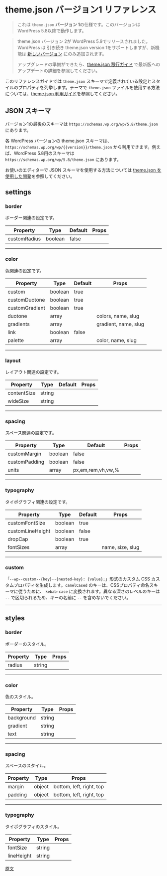 <!-- 
# Theme.json Version 1 Reference
 -->
# theme.json バージョン1 リファレンス

<!-- 
> This is the specification for  **version 1** of `theme.json`. This version works with WordPress 5.8 or later.
 -->
> これは `theme.json` **バージョン 1**の仕様です。このバージョンは WordPress 5.8以降で動作します。

<!-- 
<div class="callout callout-alert">

Theme.json version 2 has been released with WordPress 5.9. WordPress will continue to support theme.json version 1. However new features will only be added to [new versions](/docs/reference-guides/theme-json-reference/theme-json-living.md).

When you are ready to upgrade, see the [theme.json migration guide](/docs/reference-guides/theme-json-reference/theme-json-migrations.md#migrating-from-v1-to-v2) for details on updating to the latest version.

</div>
 -->
> theme.json バージョン 2が WordPress 5.9でリリースされました。WordPress は 引き続き theme.json version 1をサポートしますが、新機能は [新しいバージョン](https://developer.wordpress.org/block-editor/reference-guides/theme-json-reference/theme-json-living/) にのみ追加されます。
> 
> アップグレードの準備ができたら、[theme.json 移行ガイド](https://ja.wordpress.org/team/handbook/block-editor/reference-guides/theme-json-reference/theme-json-migrations/#migrating-from-v1-to-v2) で最新版へのアップデートの詳細を参照してください。

<!-- 
This reference guide lists the settings and style properties defined in the `theme.json` schema. See the [theme.json how to guide](/docs/how-to-guides/themes/global-settings-and-styles.md) for examples and guidance on how to use the `theme.json` file in your theme.
 -->
このリファレンスガイドでは `theme.json` スキーマで定義されている設定とスタイルのプロパティを列挙します。テーマで `theme.json` ファイルを使用する方法については、[theme.json 利用ガイド](https://ja.wordpress.org/team/handbook/block-editor/how-to-guides/themes/global-settings-and-styles/)を参照してください。

<!-- 
## JSON Schema
 -->
## JSON スキーマ

<!-- 
The last schema for version 1 is available at `https://schemas.wp.org/wp/5.8/theme.json`.
 -->
バージョン1の最後のスキーマは `https://schemas.wp.org/wp/5.8/theme.json` にあります。

<!-- 
Theme.json schemas for each WordPress version are available at `https://schemas.wp.org/wp/{{version}}/theme.json`. For example a schema for WordPress 5.8 is available at `https://schemas.wp.org/wp/5.8/theme.json`.
 -->
各 WordPress バージョンの theme.json スキーマは、`https://schemas.wp.org/wp/{{version}}/theme.json` から利用できます。例えば、WordPress 5.8用のスキーマは `https://schemas.wp.org/wp/5.8/theme.json` にあります。

<!-- 
See [Developing with theme.json](/docs/how-to-guides/themes/global-settings-and-styles.md#developing-with-themejson) for how to use the JSON schema in your editor.
 -->
お使いのエディターで JSON スキーマを使用する方法については [theme.json を使用した開発](https://ja.wordpress.org/team/handbook/block-editor/how-to-guides/themes/global-settings-and-styles/)を参照してください。


<!-- 
## Settings
 -->
## settings

### border

<!-- 
Settings related to borders.
 -->
ボーダー関連の設定です。

| Property     | Type    | Default | Props |
| ------------ | ------- | ------- | ----- |
| customRadius | boolean | false   |       |

---

### color
<!-- 
Settings related to colors.
 -->
色関連の設定です。

| Property       | Type    | Default | Props                |
| -------------- | ------- | ------- | -------------------- |
| custom         | boolean | true    |                      |
| customDuotone  | boolean | true    |                      |
| customGradient | boolean | true    |                      |
| duotone        | array   |         | colors, name, slug   |
| gradients      | array   |         | gradient, name, slug |
| link           | boolean | false   |                      |
| palette        | array   |         | color, name, slug    |

---

### layout
<!-- 
Settings related to layout.
 -->
レイアウト関連の設定です。

| Property    | Type   | Default | Props |
| ----------- | ------ | ------- | ----- |
| contentSize | string |         |       |
| wideSize    | string |         |       |

---

### spacing

<!-- 
Settings related to spacing.
 -->
スペース関連の設定です。

| Property      | Type    | Default           | Props |
| ------------- | ------- | ----------------- | ----- |
| customMargin  | boolean | false             |       |
| customPadding | boolean | false             |       |
| units         | array   | px,em,rem,vh,vw,% |       |

---

### typography

<!-- 
Settings related to typography.
 -->
タイポグラフィ関連の設定です。

| Property         | Type    | Default | Props            |
| ---------------- | ------- | ------- | ---------------- |
| customFontSize   | boolean | true    |                  |
| customLineHeight | boolean | false   |                  |
| dropCap          | boolean | true    |                  |
| fontSizes        | array   |         | name, size, slug |

---

### custom

<!-- 
Generate custom CSS custom properties of the form `--wp--custom--{key}--{nested-key}: {value};`. `camelCased` keys are transformed to `kebab-case` as to follow the CSS property naming schema. Keys at different depth levels are separated by `--`, so keys should not include `--` in the name.
 -->
「`--wp--custom--{key}--{nested-key}: {value};`」形式のカスタム CSS カスタムプロパティを生成します。`camelCased` のキーは、CSSプロパティ命名スキーマに従うために、 `kebab-case` に変換されます。異なる深さのレベルのキーは `--` で区切られるため、キーの名前に `--` を含めないでください。

---
<!-- 
## Styles
 -->
## styles

### border
<!-- 
Border styles.
 -->
ボーダーのスタイル。

| Property | Type   | Props |
| -------- | ------ | ----- |
| radius   | string |       |

---

### color
<!-- 
Color styles.
 -->
色のスタイル。

| Property   | Type   | Props |
| ---------- | ------ | ----- |
| background | string |       |
| gradient   | string |       |
| text       | string |       |

---

### spacing

<!-- 
Spacing styles.
 -->
スペースのスタイル。

| Property | Type   | Props                    |
| -------- | ------ | ------------------------ |
| margin   | object | bottom, left, right, top |
| padding  | object | bottom, left, right, top |

---

### typography
<!-- 
Typography styles.
 -->
タイポグラフィのスタイル。

| Property   | Type   | Props |
| ---------- | ------ | ----- |
| fontSize   | string |       |
| lineHeight | string |       |

[原文](https://github.com/WordPress/gutenberg/blob/trunk/docs/reference-guides/theme-json-reference/theme-json-v1.md)